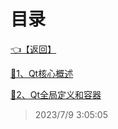 # 目录  


[👈【返回】](/--目录--/C++笔记/--目录--C++笔记)  


[📜1、Qt核心概述](/C++笔记/Qt开发/1、Qt核心概述)  

[📜2、Qt全局定义和容器](/C++笔记/Qt开发/2、Qt全局定义和容器)  







> 2023/7/9 3:05:05

